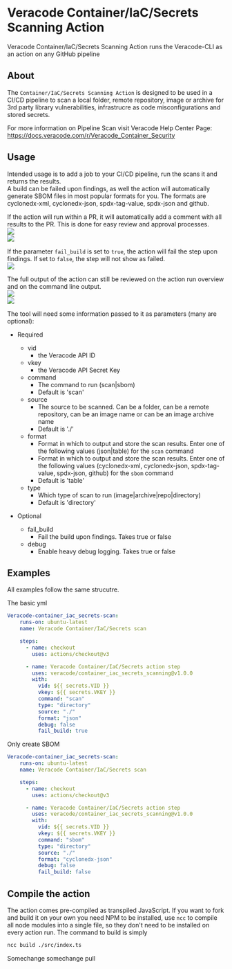 # Veracode Container/IaC/Secrets Scanning Action

Veracode Container/IaC/Secrets Scanning Action runs the Veracode-CLI as an action on any GitHub pipeline

## About

The `Container/IaC/Secrets Scanning Action` is designed to be used in a CI/CD pipeline to scan a local folder, remote repository, image or archive for 3rd party library vulnerabilities, infrastrucre as code misconfigurations and stored secrets.

For more information on Pipeline Scan visit Veracode Help Center Page: https://docs.veracode.com/r/Veracode_Container_Security

## Usage

Intended usage is to add a job to your CI/CD pipeline, run the scans it and returns the results.  
A build can be failed upon findings, as well the action will automatically generate SBOM files in most popular formats for you. The formats are  cyclonedx-xml, cyclonedx-json, spdx-tag-value, spdx-json and github.  
  
If the action will run within a PR, it will automatically add a comment with all results to the PR. This is done for easy review and approval processes.  
![](/media/pr-comment.png)  
![](/media/pr-comment1.png)  
  
If the parameter `fail_build` is set to `true`, the action will fail the step upon findings. If set to `false`, the step will not show as failed.  
![](/media/fail-build.png)  
  
The full output of the action can still be reviewed on the action run overview and on the command line output.  
 ![](/media/action-overview.png)  
 ![](/media/command-line-output.png)  
   

The tool will need some information passed to it as parameters (many are optional):

* Required
  * vid
    * the Veracode API ID
  * vkey
    * the Veracode API Secret Key
  * command
    * The command to run (scan|sbom) 
    * Default is 'scan'
  * source
    * The source to be scanned. Can be a folder, can be a remote repository, can be an image name or can be an image archive name
    * Default is './'
  * format
    * Format in which to output and store the scan results. Enter one of the following values (json|table) for the `scan` command
    * Format in which to output and store the scan results. Enter one of the following values (cyclonedx-xml, cyclonedx-json, spdx-tag-value, spdx-json, github) for the `sbom` command
    * Default is 'table'
  * type
    * Which type of scan to run (image|archive|repo|directory)
    * Default is 'directory'

* Optional
  * fail_build
    * Fail the build upon findings. Takes true or false
  * debug
    * Enable heavy debug logging. Takes true or false


## Examples  
All examples follow the same strucutre.
  

The basic yml  
  
  ```yml 
  Veracode-container_iac_secrets-scan:
      runs-on: ubuntu-latest
      name: Veracode Container/IaC/Secrets scan

      steps:
        - name: checkout
          uses: actions/checkout@v3

        - name: Veracode Container/IaC/Secrets action step
          uses: veracode/container_iac_secrets_scanning@v1.0.0
          with:
            vid: ${{ secrets.VID }}
            vkey: ${{ secrets.VKEY }}
            command: "scan" 
            type: "directory"
            source: "./"
            format: "json"
            debug: false
            fail_build: true
  ``` 
  

Only create SBOM  
  
  ```yml 
  Veracode-container_iac_secrets-scan:
      runs-on: ubuntu-latest
      name: Veracode Container/IaC/Secrets scan

      steps:
        - name: checkout
          uses: actions/checkout@v3

        - name: Veracode Container/IaC/Secrets action step
          uses: veracode/container_iac_secrets_scanning@v1.0.0
          with:
            vid: ${{ secrets.VID }}
            vkey: ${{ secrets.VKEY }}
            command: "sbom" 
            type: "directory"
            source: "./"
            format: "cyclonedx-json"
            debug: false
            fail_build: false
  ```     
 
## Compile the action  
The action comes pre-compiled as transpiled JavaScript. If you want to fork and build it on your own you need NPM to be installed, use `ncc` to compile all node modules into a single file, so they don't need to be installed on every action run. The command to build is simply  

```sh
ncc build ./src/index.ts  
```
Somechange
somechange pull
